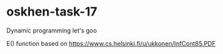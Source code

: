 # oskhen-task-17
Dynamic programming let's goo


E() function based on https://www.cs.helsinki.fi/u/ukkonen/InfCont85.PDF